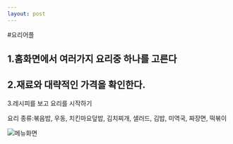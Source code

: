 ```yaml
---
layout: post
---
```


#요리어플

1.홈화면에서 여러가지 요리중 하나를 고른다
--------------------------
2.재료와 대략적인 가격을 확인한다.
---------------------------
3.레시피를 보고 요리를 시작하기

요리 종류:볶음밥, 우동, 치킨마요덮밥, 김치찌개, 샐러드, 김밥, 미역국, 짜장면, 떡볶이


![메뉴화면](../assets/image/logo2 "메뉴화면")
